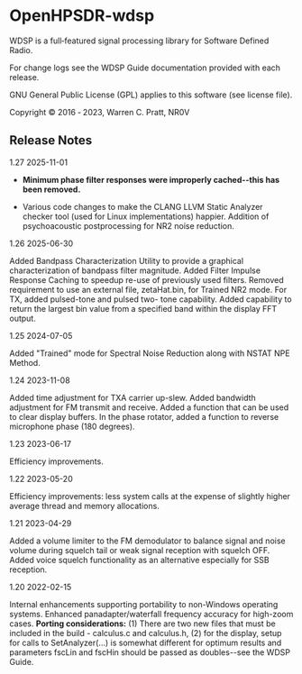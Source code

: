 # OpenHPSDR-wdsp

WDSP is a full‐featured signal processing library for Software Defined Radio.

For change logs see the WDSP Guide documentation provided with each release.

GNU General Public License (GPL) applies to this software (see license file).

Copyright © 2016 ‐ 2023, Warren C. Pratt, NR0V

## Release Notes

1.27 2025-11-01

- **Minimum phase filter responses were improperly cached--this has been removed.**

+ Various code changes to make the CLANG LLVM Static Analyzer checker tool (used for Linux implementations) happier. Addition of psychoacoustic postprocessing
for NR2 noise reduction.

1.26 2025-06-30

Added Bandpass Characterization Utility to provide a graphical characterization of bandpass filter magnitude. Added Filter Impulse Response Caching to speedup
re-use of previously used filters. Removed requirement to use an external file, zetaHat.bin, for Trained NR2 mode. For TX, added pulsed-tone and pulsed two-
tone capability. Added capability to return the largest bin value from a specified band within the display FFT output.

1.25 2024-07-05

Added "Trained" mode for Spectral Noise Reduction along with NSTAT NPE Method.

1.24 2023-11-08

Added time adjustment for TXA carrier up-slew. Added bandwidth adjustment for FM transmit and receive. Added a function that can be used to clear display
buffers. In the phase rotator, added a function to reverse microphone phase (180 degrees).

1.23 2023-06-17

Efficiency improvements.

1.22 2023-05-20

Efficiency improvements: less system calls at the expense of slightly higher average thread and memory allocations.

1.21 2023-04-29

Added a volume limiter to the FM demodulator to balance signal and noise volume during squelch tail or weak signal reception with squelch OFF. Added
voice squelch functionality as an alternative especially for SSB reception.

1.20 2022-02-15

Internal enhancements supporting portability to non-Windows operating systems. Enhanced panadapter/waterfall frequency accuracy for high-zoom
cases. **Porting considerations:** (1) There are two new files that must be included in the build - calculus.c and calculus.h, (2) for the display, setup for calls to SetAnalyzer(...) is somewhat different for optimum results and parameters fscLin and fscHin should be passed as doubles--see the WDSP Guide.
